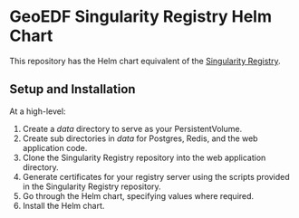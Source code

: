 # GeoEDF Singularity Registry Helm Chart

This repository has the Helm chart equivalent of the [Singularity Registry](https://github.com/singularityhub/sregistry).

## Setup and Installation 

At a high-level:

1. Create a *data* directory to serve as your PersistentVolume.
2. Create sub directories in *data* for Postgres, Redis, and the web application code. 
3. Clone the Singularity Registry repository into the web application directory.
4. Generate certificates for your registry server using the scripts provided in the Singularity Registry repository.
5. Go through the Helm chart, specifying values where required.
6. Install the Helm chart.
